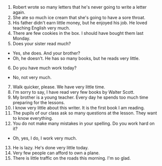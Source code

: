 1. Robert wrote so many letters that he's never going to write a letter again.
2. She ate so much ice cream that she's going to have a sore throat.
3. His father didn't earn little money, but he enjoyed his job. He loved teaching English very much.
4. There are few cookies in the box. I should have bought them last Monday.
5. Does your sister read much?
 - Yes, she does. And your brother?
 - Oh, he doesn't. He has so many books, but he reads very little.
6. Do you have much work today?
 - No, not very much.
7. Walk quicker, please. We have very little time.
8. I'm sorry to say, I have read very few books by Walter Scott.
9. My brother is a young teacher. Every day he spends too much time preparing for the lessons.
10. I know very little about this writer. It is the first book I am reading.
11. The pupils of our class ask so many questions at the lesson. They want to know everything.
12. You do not make many mistakes in your spelling. Do you work hard on it?
 - Oh, yes, I do, I work very much.
13. He is lazy. He's done very little today.
14. Very few people can afford to own a plane.
15. There is little traffic on the roads this morning. I'm so glad.